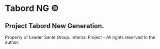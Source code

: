Tabord NG &copy;
===================
Project Tabord New Generation.
----------
Property of Leader Santé Group.
Internal Project - All rights reserved to the author.
